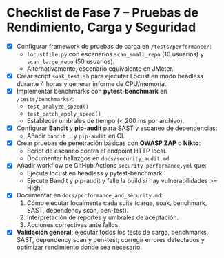 # Checklist de Fase 7 – Pruebas de Rendimiento, Carga y Seguridad

- [x] Configurar framework de pruebas de carga en `/tests/performance/`:
  - `locustfile.py` con escenarios `scan_small_repo` (10 usuarios) y `scan_large_repo` (50 usuarios).
  - Alternativamente, escenario equivalente en JMeter.
- [x] Crear script `soak_test.sh` para ejecutar Locust en modo headless durante 4 horas y generar informe de CPU/memoria.
- [x] Implementar benchmarks con **pytest-benchmark** en `/tests/benchmarks/`:
  - `test_analyze_speed()`
  - `test_patch_apply_speed()`
  - Establecer umbrales de tiempo (< 200 ms por archivo).
- [x] Configurar **Bandit** y **pip-audit** para SAST y escaneo de dependencias:
  - Añadir `bandit .` y `pip-audit` en CI.
- [x] Crear pruebas de penetración básicas con **OWASP ZAP** o **Nikto**:
  - Script de escaneo contra el endpoint HTTP local.
  - Documentar hallazgos en `docs/security_audit.md`.
- [x] Añadir workflow de GitHub Actions `security-performance.yml` que:
  - Ejecute locust en headless y pytest-benchmark.
  - Ejecute Bandit y pip-audit y falle la build si hay vulnerabilidades >= High.
- [x] Documentar en `docs/performance_and_security.md`:
  1. Cómo ejecutar localmente cada suite (carga, soak, benchmark, SAST, dependency scan, pen-test).
  2. Interpretación de reportes y umbrales de aceptación.
  3. Acciones correctivas ante fallos.
- [x] **Validación general**: ejecutar todos los tests de carga, benchmarks, SAST, dependency scan y pen-test; corregir errores detectados y optimizar rendimiento donde sea necesario.
